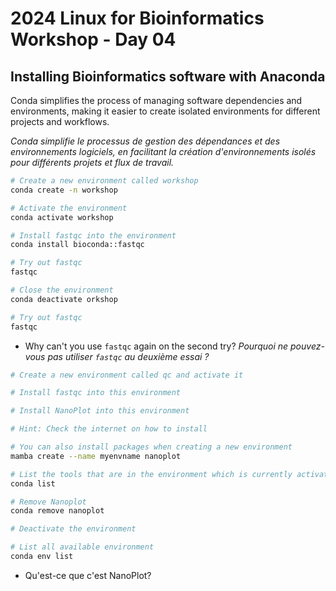 # 2024 Linux for Bioinformatics Workshop - Day 04

## Installing Bioinformatics software with Anaconda
Conda simplifies the process of managing software dependencies and environments, making it easier to create isolated environments for different projects and workflows.

_Conda simplifie le processus de gestion des dépendances et des environnements logiciels, en facilitant la création d'environnements isolés pour différents projets et flux de travail._

``` bash
# Create a new environment called workshop
conda create -n workshop

# Activate the environment
conda activate workshop

# Install fastqc into the environment
conda install bioconda::fastqc

# Try out fastqc
fastqc 

# Close the environment
conda deactivate orkshop

# Try out fastqc
fastqc

```
* Why can't you use `fastqc` again on the second try? _Pourquoi ne pouvez-vous pas utiliser `fastqc` au deuxième essai ?_

``` bash
# Create a new environment called qc and activate it

# Install fastqc into this environment

# Install NanoPlot into this environment

# Hint: Check the internet on how to install

# You can also install packages when creating a new environment
mamba create --name myenvname nanoplot

# List the tools that are in the environment which is currently activates
conda list

# Remove Nanoplot
conda remove nanoplot

# Deactivate the environment

# List all available environment
conda env list
```

* Qu'est-ce que c'est NanoPlot?
